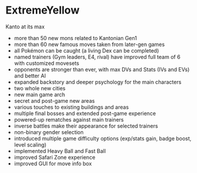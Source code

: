 # ExtremeYellow
Kanto at its max

- more than 50 new mons related to Kantonian Gen1
- more than 60 new famous moves taken from later-gen games
- all Pokémon can be caught (a living Dex can be completed)
- named trainers (Gym leaders, E4, rival) have improved full team of 6 with customized movesets
- opponents are stronger than ever, with max DVs and Stats (IVs and EVs) and better AI
- expanded backstory and deeper psychology for the main characters
- two whole new cities
- new main game arch
- secret and post-game new areas
- various touches to existing buildings and areas
- multiple final bosses and extended post-game experience
- powered-up rematches against main trainers
- inverse battles make their appearance for selected trainers
- non-binary gender selection
- introduced multiple game difficulty options (exp/stats gain, badge boost, level scaling)
- implemented Heavy Ball and Fast Ball
- improved Safari Zone experience
- improved GUI for move info box
